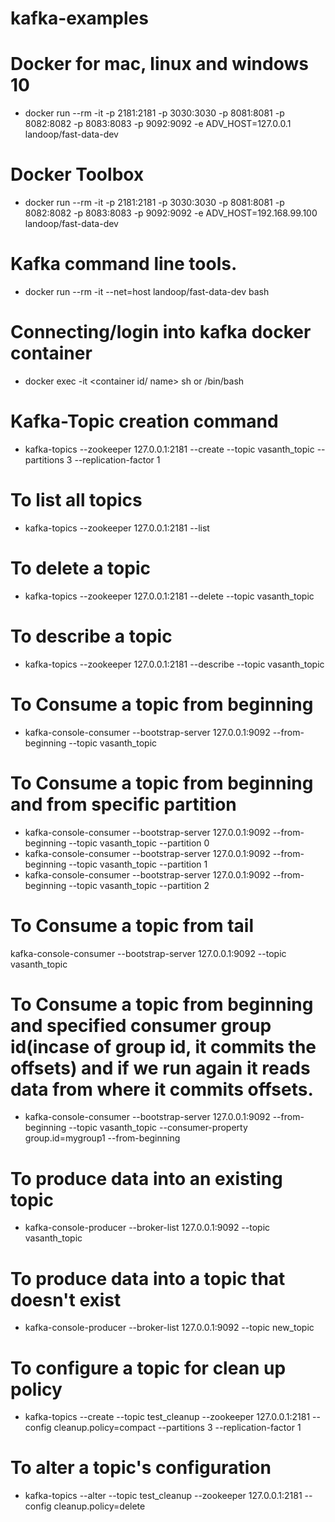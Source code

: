 # kafka-examples

# Docker for mac, linux and windows 10
- docker run --rm -it -p 2181:2181 -p 3030:3030 -p 8081:8081 -p 8082:8082 -p 8083:8083 -p 9092:9092 -e ADV_HOST=127.0.0.1 landoop/fast-data-dev

# Docker Toolbox
- docker run --rm -it -p 2181:2181 -p 3030:3030 -p 8081:8081 -p 8082:8082 -p 8083:8083 -p 9092:9092 -e ADV_HOST=192.168.99.100 landoop/fast-data-dev

# Kafka command line tools.
- docker run --rm -it --net=host landoop/fast-data-dev bash			

# Connecting/login into kafka docker container
- docker exec -it <container id/ name> sh or /bin/bash

# Kafka-Topic creation command
- kafka-topics --zookeeper 127.0.0.1:2181 --create --topic vasanth_topic --partitions 3 --replication-factor 1

# To list all topics
- kafka-topics --zookeeper 127.0.0.1:2181 --list

# To delete a topic
- kafka-topics --zookeeper 127.0.0.1:2181 --delete --topic vasanth_topic

# To describe a topic
- kafka-topics --zookeeper 127.0.0.1:2181 --describe --topic vasanth_topic

# To Consume a topic from beginning
- kafka-console-consumer --bootstrap-server 127.0.0.1:9092 --from-beginning --topic vasanth_topic

# To Consume a topic from beginning and from specific partition
- kafka-console-consumer --bootstrap-server 127.0.0.1:9092 --from-beginning --topic vasanth_topic --partition 0
- kafka-console-consumer --bootstrap-server 127.0.0.1:9092 --from-beginning --topic vasanth_topic --partition 1
- kafka-console-consumer --bootstrap-server 127.0.0.1:9092 --from-beginning --topic vasanth_topic --partition 2

# To Consume a topic from tail
kafka-console-consumer --bootstrap-server 127.0.0.1:9092 --topic vasanth_topic

# To Consume a topic from beginning and specified consumer group id(incase of group id, it commits the offsets) and if we run again it reads data from where it commits offsets.
- kafka-console-consumer --bootstrap-server 127.0.0.1:9092 --from-beginning --topic vasanth_topic --consumer-property group.id=mygroup1 --from-beginning

# To produce data into an existing topic
- kafka-console-producer --broker-list 127.0.0.1:9092 --topic vasanth_topic

# To produce data into a topic that doesn't exist
- kafka-console-producer --broker-list 127.0.0.1:9092 --topic new_topic

# To configure a topic for clean up policy
-  kafka-topics --create --topic test_cleanup --zookeeper 127.0.0.1:2181 --config cleanup.policy=compact --partitions 3 --replication-factor 1

# To alter a topic's configuration
- kafka-topics --alter --topic test_cleanup --zookeeper 127.0.0.1:2181 --config cleanup.policy=delete

